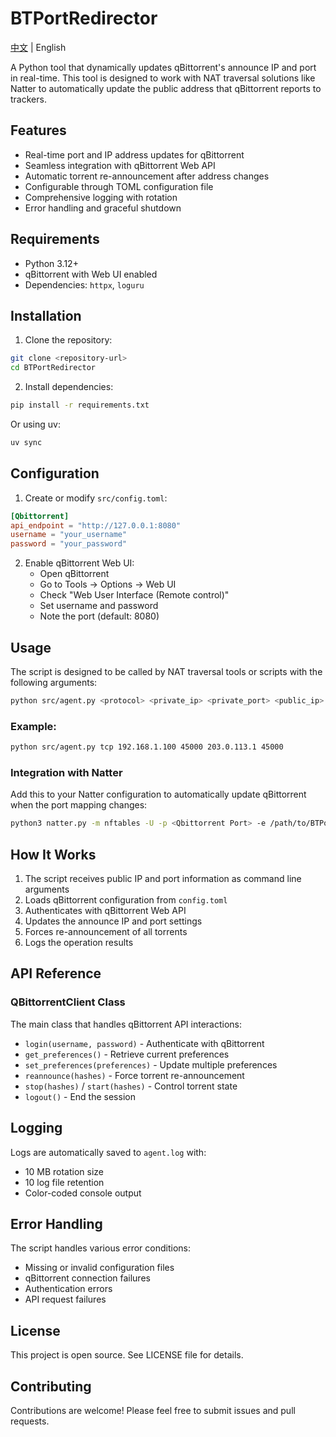 # BTPortRedirector

[中文](README_ZH.md) | English

A Python tool that dynamically updates qBittorrent's announce IP and port in real-time. This tool is designed to work with NAT traversal solutions like Natter to automatically update the public address that qBittorrent reports to trackers.

## Features

- Real-time port and IP address updates for qBittorrent
- Seamless integration with qBittorrent Web API
- Automatic torrent re-announcement after address changes
- Configurable through TOML configuration file
- Comprehensive logging with rotation
- Error handling and graceful shutdown

## Requirements

- Python 3.12+
- qBittorrent with Web UI enabled
- Dependencies: `httpx`, `loguru`

## Installation

1. Clone the repository:
```bash
git clone <repository-url>
cd BTPortRedirector
```

2. Install dependencies:
```bash
pip install -r requirements.txt
```

Or using uv:
```bash
uv sync
```

## Configuration

1. Create or modify `src/config.toml`:
```toml
[Qbittorrent]
api_endpoint = "http://127.0.0.1:8080"
username = "your_username"
password = "your_password"
```

2. Enable qBittorrent Web UI:
   - Open qBittorrent
   - Go to Tools → Options → Web UI
   - Check "Web User Interface (Remote control)"
   - Set username and password
   - Note the port (default: 8080)

## Usage

The script is designed to be called by NAT traversal tools or scripts with the following arguments:

```bash
python src/agent.py <protocol> <private_ip> <private_port> <public_ip> <public_port>
```

### Example:
```bash
python src/agent.py tcp 192.168.1.100 45000 203.0.113.1 45000
```

### Integration with Natter

Add this to your Natter configuration to automatically update qBittorrent when the port mapping changes:

```bash
python3 natter.py -m nftables -U -p <Qbittorrent Port> -e /path/to/BTPortRedirector/src/agent.py
```

## How It Works

1. The script receives public IP and port information as command line arguments
2. Loads qBittorrent configuration from `config.toml`
3. Authenticates with qBittorrent Web API
4. Updates the announce IP and port settings
5. Forces re-announcement of all torrents
6. Logs the operation results

## API Reference

### QBittorrentClient Class

The main class that handles qBittorrent API interactions:

- `login(username, password)` - Authenticate with qBittorrent
- `get_preferences()` - Retrieve current preferences
- `set_preferences(preferences)` - Update multiple preferences
- `reannounce(hashes)` - Force torrent re-announcement
- `stop(hashes)` / `start(hashes)` - Control torrent state
- `logout()` - End the session

## Logging

Logs are automatically saved to `agent.log` with:
- 10 MB rotation size
- 10 log file retention
- Color-coded console output

## Error Handling

The script handles various error conditions:
- Missing or invalid configuration files
- qBittorrent connection failures
- Authentication errors
- API request failures

## License

This project is open source. See LICENSE file for details.

## Contributing

Contributions are welcome! Please feel free to submit issues and pull requests.